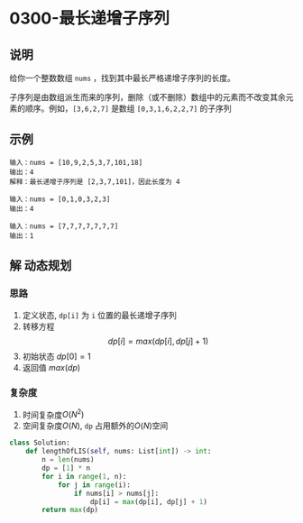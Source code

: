 # 0300-最长递增子序列

## 说明
给你一个整数数组 `nums` ，找到其中最长严格递增子序列的长度。

子序列是由数组派生而来的序列，删除（或不删除）数组中的元素而不改变其余元素的顺序。例如，`[3,6,2,7]` 是数组 `[0,3,1,6,2,2,7]` 的子序列

## 示例
```
输入：nums = [10,9,2,5,3,7,101,18]
输出：4
解释：最长递增子序列是 [2,3,7,101]，因此长度为 4

输入：nums = [0,1,0,3,2,3]
输出：4

输入：nums = [7,7,7,7,7,7,7]
输出：1
```

## 解 动态规划

### 思路
1. 定义状态, `dp[i]` 为 `i` 位置的最长递增子序列
2. 转移方程
$$
dp[i] = max(dp[i], dp[j] + 1)
$$
3. 初始状态 $dp[0] = 1$
4. 返回值 $max(dp)$

### 复杂度
1. 时间复杂度$O(N^2)$
2. 空间复杂度$O(N)$, `dp` 占用额外的$O(N)$空间

```python
class Solution:
    def lengthOfLIS(self, nums: List[int]) -> int:
        n = len(nums)
        dp = [1] * n
        for i in range(1, n):
            for j in range(i):
                if nums[i] > nums[j]:
                    dp[i] = max(dp[i], dp[j] + 1)
        return max(dp)
```